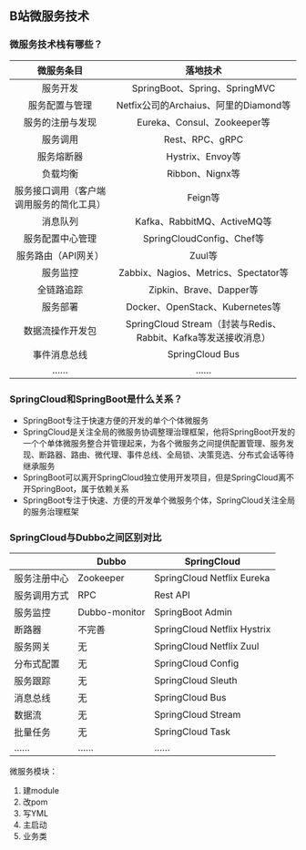 ## B站微服务技术

### 微服务技术栈有哪些？

|                微服务条目                |                           落地技术                           |
| :--------------------------------------: | :----------------------------------------------------------: |
|                 服务开发                 |                SpringBoot、Spring、SpringMVC                 |
|              服务配置与管理              |            Netfix公司的Archaius、阿里的Diamond等             |
|             服务的注册与发现             |                 Eureka、Consul、Zookeeper等                  |
|                 服务调用                 |                       Rest、RPC、gRPC                        |
|                服务熔断器                |                       Hystrix、Envoy等                       |
|                 负载均衡                 |                       Ribbon、Nignx等                        |
| 服务接口调用（客户端调用服务的简化工具） |                           Feign等                            |
|                 消息队列                 |                 Kafka、RabbitMQ、ActiveMQ等                  |
|             服务配置中心管理             |                  SpringCloudConfig、Chef等                   |
|           服务路由（API网关）            |                            Zuul等                            |
|                 服务监控                 |             Zabbix、Nagios、Metrics、Spectator等             |
|                全链路追踪                |                   Zipkin、Brave、Dapper等                    |
|                 服务部署                 |               Docker、OpenStack、Kubernetes等                |
|             数据流操作开发包             | SpringCloud Stream（封装与Redis、Rabbit、Kafka等发送接收消息） |
|               事件消息总线               |                       SpringCloud Bus                        |
|                    ……                    |                              ……                              |

### SpringCloud和SpringBoot是什么关系？

- SpringBoot专注于快速方便的开发的单个个体微服务
- SpringCloud是关注全局的微服务协调整理治理框架，他将SpringBoot开发的一个个单体微服务整合并管理起来，为各个微服务之间提供配置管理、服务发现、断路器、路由、微代理、事件总线、全局锁、决策竞选、分布式会话等待继承服务
- SpringBoot可以离开SpringCloud独立使用开发项目，但是SpringCloud离不开SpringBoot，属于依赖关系
- SpringBoot专注于快速、方便的开发单个微服务个体，SpringCloud关注全局的服务治理框架

### SpringCloud与Dubbo之间区别对比

|              | Dubbo         | SpringCloud                 |
| ------------ | ------------- | --------------------------- |
| 服务注册中心 | Zookeeper     | SpringCloud Netflix Eureka  |
| 服务调用方式 | RPC           | Rest API                    |
| 服务监控     | Dubbo-monitor | SpringBoot Admin            |
| 断路器       | 不完善        | SpringCloud Netflix Hystrix |
| 服务网关     | 无            | SpringCloud Netflix  Zuul   |
| 分布式配置   | 无            | SpringCloud Config          |
| 服务跟踪     | 无            | SpringCloud Sleuth          |
| 消息总线     | 无            | SpringCloud Bus             |
| 数据流       | 无            | SpringCloud Stream          |
| 批量任务     | 无            | SpringCloud Task            |
| ……           | ……            | ……                          |

微服务模块：

1. 建module
2. 改pom
3. 写YML
4. 主启动
5. 业务类